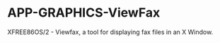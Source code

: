 APP-GRAPHICS-ViewFax
====================

XFREE86OS/2 - Viewfax, a tool for displaying fax files in an X Window.
